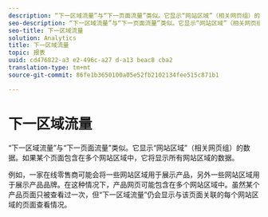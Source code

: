 ```yaml
---
description: “下一区域流量”与“下一页面流量”类似。它显示“网站区域”（相关网页组）的数据。如果某个页面包含在多个网站区域中，它将显示所有网站区域的数据。
seo-description: “下一区域流量”与“下一页面流量”类似。它显示“网站区域”（相关网页组）的数据。如果某个页面包含在多个网站区域中，它将显示所有网站区域的数据。
seo-title: 下一区域流量
solution: Analytics
title: 下一区域流量
topic: 报表
uuid: cd476822-a3 e2-496c-a27 d-a13 beac8 cba2
translation-type: tm+mt
source-git-commit: 86fe1b3650100a05e52fb2102134fee515c871b1

---
```



# 下一区域流量

“下一区域流量”与“下一页面流量”类似。它显示“网站区域”（相关网页组）的数据。如果某个页面包含在多个网站区域中，它将显示所有网站区域的数据。

例如，一家在线零售商可能会将一些网站区域用于展示产品，另外一些网站区域用于展示产品品牌。在这种情况下，产品网页可能包含在多个网站区域中。虽然某个产品页面只被查看过一次，但“下一区域流量”仍会显示与该页面关联的每个网站区域的页面查看情况。
